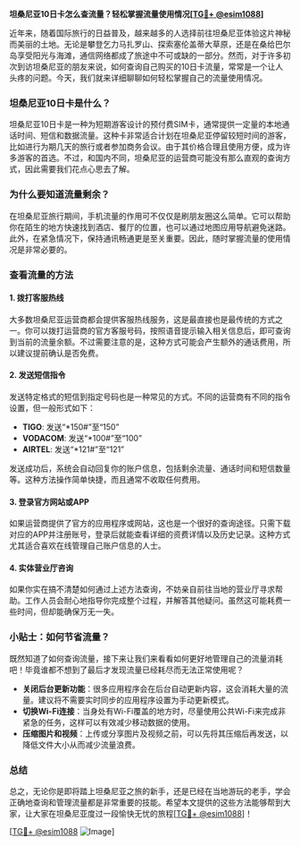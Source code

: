 **坦桑尼亚10日卡怎么查流量？轻松掌握流量使用情况[[TG💪+ @esim1088](https://t.me/s/esim1088)]**

近年来，随着国际旅行的日益普及，越来越多的人选择前往坦桑尼亚体验这片神秘而美丽的土地。无论是攀登乞力马扎罗山、探索塞伦盖蒂大草原，还是在桑给巴尔岛享受阳光与海滩，通信网络都成了旅途中不可或缺的一部分。然而，对于许多初次到访坦桑尼亚的朋友来说，如何查询自己购买的10日卡流量，常常是一个让人头疼的问题。今天，我们就来详细聊聊如何轻松掌握自己的流量使用情况。

### 坦桑尼亚10日卡是什么？

坦桑尼亚10日卡是一种为短期游客设计的预付费SIM卡，通常提供一定量的本地通话时间、短信和数据流量。这种卡非常适合计划在坦桑尼亚停留较短时间的游客，比如进行为期几天的旅行或者参加商务会议。由于其价格合理且使用方便，成为许多游客的首选。不过，和国内不同，坦桑尼亚的运营商可能没有那么直观的查询方式，因此需要我们花点心思去了解。

### 为什么要知道流量剩余？

在坦桑尼亚旅行期间，手机流量的作用可不仅仅是刷朋友圈这么简单。它可以帮助你在陌生的地方快速找到酒店、餐厅的位置，也可以通过地图应用导航避免迷路。此外，在紧急情况下，保持通讯畅通更是至关重要。因此，随时掌握流量的使用情况是非常必要的。

### 查看流量的方法

#### 1. 拨打客服热线
大多数坦桑尼亚运营商都会提供客服热线服务，这是最直接也是最传统的方式之一。你可以拨打运营商的官方客服号码，按照语音提示输入相关信息后，即可查询到当前的流量余额。不过需要注意的是，这种方式可能会产生额外的通话费用，所以建议提前确认是否免费。

#### 2. 发送短信指令
发送特定格式的短信到指定号码也是一种常见的方式。不同的运营商有不同的指令设置，但一般形式如下：
- **TIGO**: 发送“*150#”至“150”
- **VODACOM**: 发送“*100#”至“100”
- **AIRTEL**: 发送“*121#”至“121”

发送成功后，系统会自动回复你的账户信息，包括剩余流量、通话时间和短信数量等。这种方法操作简单快捷，而且通常不收取任何费用。

#### 3. 登录官方网站或APP
如果运营商提供了官方的应用程序或网站，这也是一个很好的查询途径。只需下载对应的APP并注册账号，登录后就能查看详细的资费详情以及历史记录。这种方式尤其适合喜欢在线管理自己账户信息的人士。

#### 4. 实体营业厅咨询
如果你实在搞不清楚如何通过上述方法查询，不妨亲自前往当地的营业厅寻求帮助。工作人员会耐心地指导你完成整个过程，并解答其他疑问。虽然这可能耗费一些时间，但却能确保万无一失。

### 小贴士：如何节省流量？

既然知道了如何查询流量，接下来让我们来看看如何更好地管理自己的流量消耗吧！毕竟谁都不想到了最后才发现流量已经耗尽而无法正常使用呢？

- **关闭后台更新功能**：很多应用程序会在后台自动更新内容，这会消耗大量的流量。建议将不需要实时同步的应用程序设置为手动更新模式。
- **切换Wi-Fi连接**：当身处有Wi-Fi覆盖的地方时，尽量使用公共Wi-Fi来完成非紧急的任务，这样可以有效减少移动数据的使用。
- **压缩图片和视频**：上传或分享图片及视频之前，可以先将其压缩后再发送，以降低文件大小从而减少流量浪费。

### 总结

总之，无论你是即将踏上坦桑尼亚之旅的新手，还是已经在当地游玩的老手，学会正确地查询和管理流量都是非常重要的技能。希望本文提供的这些方法能够帮到大家，让大家在坦桑尼亚度过一段愉快无忧的旅程[[TG💪+ @esim1088](https://t.me/s/esim1088)]！

[[TG💪+ @esim1088](https://t.me/s/esim1088) ![Image](https://i.postimg.cc/4NQfJmqS/Snipaste-2025-05-13-00-14-12.png)]